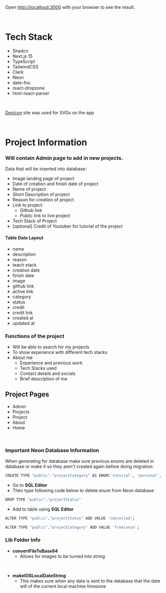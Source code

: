 
Open [http://localhost:3000](http://localhost:3000) with your browser to see the result.

<br/>

# Tech Stack

- Shadcn
- Next.js 15
- TypeScript
- TailwindCSS
- Clerk
- Neon
- date-fns
- react-dropzone
- html-react-parser

<br/>

[Devicon](https://devicon.dev/) site was used for SVGs on the app

<br>

# Project Information

### Will contain Admin page to add in new projects. 

Data that will be inserted into database:

- Image landing page of project
- Date of creation and finish date of project
- Name of project
- Short Description of project
- Reason for creation of project
- Link to project: 
    - Github link
    - Public link to live project
- Tech Stack of Project
- [optional] Credit of Youtuber for tutorial of the project

#### Table Date Layout
- name
- description
- reason
- teach stack
- creation date
- finish date
- image
- github link
- active link
- category
- status
- credit
- credit link
- created at
- updated at

### Functions of the project

- Will be able to search for my projects
- To show experience with different tech stacks
- About me
    - Experience and previous work
    - Tech Stacks used
    - Contact details and socials
    - Brief description of me

## Project Pages

- Admin
- Projects
- Project
- About
- Home

<br/>

### Important Neon Database Information

When generating for database make sure previous enums are deleted in database or make it so they aren't created again before doing migration.

```bash
CREATE TYPE "public"."projectCategory" AS ENUM('tutorial', 'personal', 'freelance');--> statement-breakpoint
```

- Go to **SQL Editor**
- Then type following code below to delete enum from Neon database

```bash
DROP TYPE "public"."projectStatus"
```

- Add to table using **SQL Editor**

```bash
ALTER TYPE "public"."projectStatus" ADD VALUE 'cancelled';
```

```bash
ALTER TYPE "public"."projectCategory" ADD VALUE 'freelance';
```

### Lib Folder Info

- **convertFileToBase64**
    - Allows for images to be turned into string

<br>

- **makeIOSLocalDateString**
    - This makes sure when any data is sent to the database that the date will of the current local machine timezone
